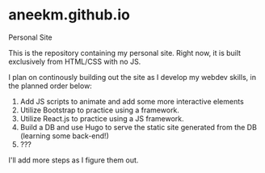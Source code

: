 # aneekm.github.io
Personal Site

This is the repository containing my personal site. Right now, it is built exclusively from HTML/CSS with no JS.

I plan on continously building out the site as I develop my webdev skills, in the planned order below:
  1. Add JS scripts to animate and add some more interactive elements
  2. Utilize Bootstrap to practice using a framework.
  3. Utilize React.js to practice using a JS framework.
  4. Build a DB and use Hugo to serve the static site generated from the DB (learning some back-end!)
  5. ???

I'll add more steps as I figure them out. 
